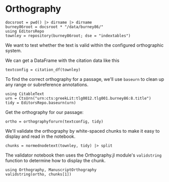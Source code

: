 # Orthography


```@setup ortho
docsroot = pwd() |> dirname |> dirname
burney86root = docsroot * "/data/burney86/"
using EditorsRepo
townley = repository(burney86root; dse = "indextables")
```

We want to test whether the text is valid within the configured orthographic system.

We can get a DataFrame with the citation data like this 

```@example ortho
textconfig = citation_df(townley)
```

To find the correct orthography for a passage, we'll use `baseurn` to clean up any range or subreference annotations.

```@example ortho
using CitableText
urn = CtsUrn("urn:cts:greekLit:tlg0012.tlg001.burney86:8.title")
tidy = EditorsRepo.baseurn(urn)
```

Get the orthography for our passage:

```@example ortho
ortho = orthographyforurn(textconfig, tidy)
```

We'll validate the orthography by white-spaced chunks to make it easy to display and read in the notebook.


```@example ortho
chunks = normednodetext(townley, tidy) |> split
```

The validator notebook then uses the Orthography.jl module's `validstring` function to determine how to display the chunk.



```@example ortho
using Orthography, ManuscriptOrthography
validstring(ortho, chunks[1])
```